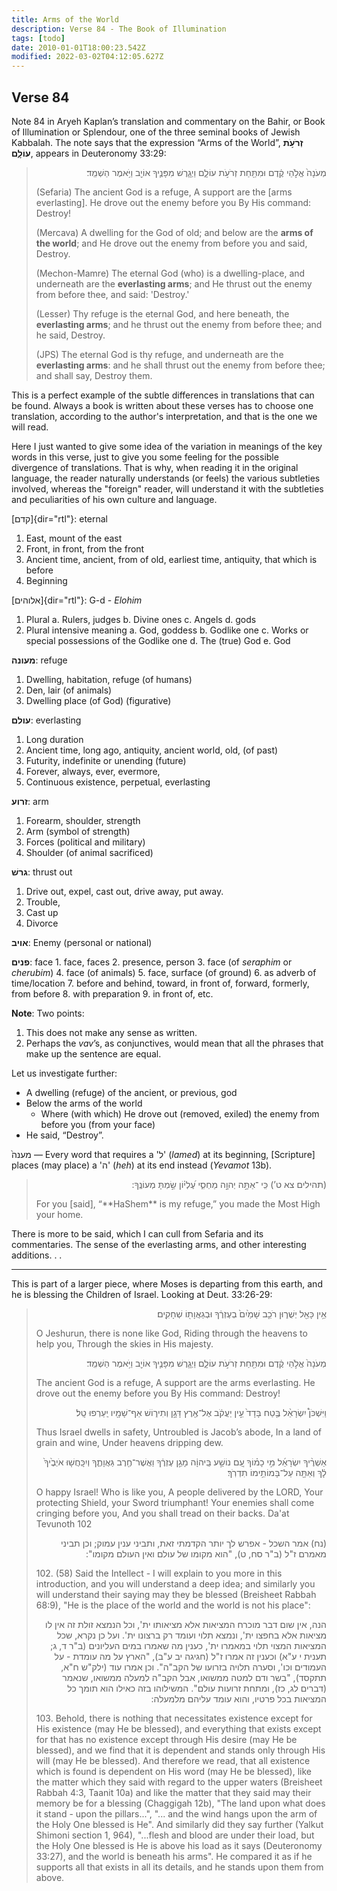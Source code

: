 ```yaml
---
title: Arms of the World
description: Verse 84 - The Book of Illumination
tags: [todo]
date: 2010-01-01T18:00:23.542Z
modified: 2022-03-02T04:12:05.627Z
---
```


## Verse 84

Note 84 in Aryeh Kaplan’s translation and commentary on the Bahir, or Book of Illumination or Splendour, one of the three seminal books of Jewish Kabbalah. The note says that the expression “Arms of the World”, **זְרֹעֹ֣ת עוֹלָ֑ם**, appears in Deuteronomy 33:29:

<blockquote>
<p dir='rtl'>
מְעֹנָה֙ אֱלֹ֣הֵי קֶ֔דֶם וּמִתַּ֖חַת זְרֹעֹ֣ת עוֹלָ֑ם וַיְגָ֧רֶשׁ מִפָּנֶ֛יךָ אוֹיֵ֖ב וַיֹּ֥אמֶר הַשְׁמֵֽד׃
</p><p>
(Sefaria) The ancient God is a refuge, A support are the [arms everlasting]. He drove out the enemy before you By His command: Destroy!
</p><p>
(Mercava) A dwelling for the God of old; and below are the <b>arms of the world</b>; and He drove out the enemy from before you and said, Destroy.
</p><p>
(Mechon-Mamre) The eternal God (who) is a dwelling-place, and underneath are the <b>everlasting arms</b>; and He thrust out the enemy from before thee, and said: 'Destroy.'
</p><p>
(Lesser) Thy refuge is the eternal God, and here beneath, the <b>everlasting arms</b>; and he thrust out the enemy from before thee; and he said, Destroy.
</p><p>
(JPS) The eternal God is thy refuge, and underneath are the <b>everlasting arms</b>: and he shall thrust out the enemy from before thee; and shall say, Destroy them.
 </p>
</blockquote>

This is a perfect example of the subtle differences in translations that can be found. Always a book is written about these verses has to choose one translation, according to the author's interpretation, and that is the one we will read.

Here I just wanted to give some idea of the variation in meanings of the key words in this verse, just to give you some feeling for the possible divergence of translations. That is why, when reading it in the original language, the reader naturally understands (or feels) the various subtleties involved, whereas the "foreign" reader, will understand it with the subtleties and peculiarities of his own culture and language.

[קדם]{dir="rtl"}: eternal

1. East, mount of the east
2. Front, in front, from the front
3. Ancient time, ancient, from of old, earliest time, antiquity, that which is before
4. Beginning

[אלוהים]{dir="rtl"}: G-d - _Elohim_

1. Plural
    a. Rulers, judges
    b. Divine ones
    c. Angels
    d. gods
2. Plural intensive meaning
    a. God, goddess
    b. Godlike one
    c. Works or special possessions of the Godlike one
    d. The (true) God
    e. God

**מעונה**: refuge

1. Dwelling, habitation, refuge (of humans)
2. Den, lair (of animals)
3. Dwelling place (of God) (figurative)

**עולם**: everlasting

1. Long duration
2. Ancient time, long ago, antiquity, ancient world, old,  (of past)
3. Futurity, indefinite or unending (future)
4. Forever, always, ever, evermore,
5. Continuous existence, perpetual, everlasting

**זרוע**: arm

1. Forearm, shoulder, strength
2. Arm (symbol of strength)
3. Forces (political and military)
4. Shoulder (of animal sacrificed)

**גרשׁ**: thrust out

1. Drive out, expel, cast out, drive away, put away.
2. Trouble,
3. Cast up
4. Divorce

**אויב**: Enemy (personal or national)

**פנים**: face
    1. face, faces
    2. presence, person
    3. face (of _seraphim_ or _cherubim_)
    4. face (of animals)
    5. face, surface (of ground)
    6. as adverb of time/location
    7. before and behind, toward, in front of, forward, formerly, from before
    8. with preparation
    9. in front of, etc.

**Note**: Two points:

 1. This does not make any sense as written.
 2. Perhaps the _vav_’s, as conjunctives, would mean that all the phrases that make up the sentence are equal.

Let us investigate further:

- A dwelling (refuge) of the ancient, or previous, god
- Below the arms of the world
  - Where (with which) He drove out (removed, exiled) the enemy from before you (from your face)
- He said, “Destroy”.

 מענה֙
— Every word that requires a 'ל' (_lamed_) at its beginning, [Scripture] places (may place) a 'ה' (_heh_) at its end instead (_Yevamot_ 13b).

<blockquote>
<p dir='rtl'>
(תהילים צא ט’) כִּֽי ־אַתָּ֣ה יְהוָ֣ה מַחְסִ֑י עֶ֝לְי֗וֹן שַׂ֣מְתָּ מְעוֹנֶֽךָ:
</p>
<p>
For you [said], “**HaShem** is my refuge,” you made the Most High your home.
</p>
</blockquote>

There is more to be said, which I can cull from Sefaria and its commentaries. The sense of the everlasting arms, and other interesting additions. . .

---

This is part of a larger piece, where Moses is departing from this earth, and he is blessing the Children of Israel. ֹֹLooking at Deut. 33:26-29:

<blockquote>
<p dir='rtl'>
אֵ֥ין כָּאֵ֖ל יְשֻׁר֑וּן רֹכֵ֤ב שָׁמַ֙יִם֙ בְעֶזְרֶ֔ךָ וּבְגַאֲוָת֖וֹ שְׁחָקִֽים׃
</p><p>
O Jeshurun, there is none like God, Riding through the heavens to help you, Through the skies in His majesty.
<p dir='rtl'>
מְעֹנָה֙ אֱלֹ֣הֵי קֶ֔דֶם וּמִתַּ֖חַת זְרֹעֹ֣ת עוֹלָ֑ם וַיְגָ֧רֶשׁ מִפָּנֶ֛יךָ אוֹיֵ֖ב וַיֹּ֥אמֶר הַשְׁמֵֽד׃
</p><p>
The ancient God is a refuge, A support are the arms everlasting. He drove out the enemy before you By His command: Destroy!
<p dir='rtl'>
וַיִּשְׁכֹּן֩ יִשְׂרָאֵ֨ל בֶּ֤טַח בָּדָד֙ עֵ֣ין יַעֲקֹ֔ב אֶל־אֶ֖רֶץ דָּגָ֣ן וְתִיר֑וֹשׁ אַף־שָׁמָ֖יו יַֽעַרְפוּ טָֽל׃
</p><p>
Thus Israel dwells in safety, Untroubled is Jacob’s abode, In a land of grain and wine, Under heavens dripping dew.
<p dir='rtl'>
אַשְׁרֶ֨יךָ יִשְׂרָאֵ֜ל מִ֣י כָמ֗וֹךָ עַ֚ם נוֹשַׁ֣ע בַּֽיהוָ֔ה מָגֵ֣ן עֶזְרֶ֔ךָ וַאֲשֶׁר־חֶ֖רֶב גַּאֲוָתֶ֑ךָ וְיִכָּֽחֲשׁ֤וּ אֹיְבֶ֙יךָ֙ לָ֔ךְ וְאַתָּ֖ה עַל־בָּמוֹתֵ֥ימוֹ תִדְרֹֽךְ׃
</p><p>
O happy Israel! Who is like you, A people delivered by the LORD, Your protecting Shield, your Sword triumphant! Your enemies shall come cringing before you, And you shall tread on their backs.
Da'at Tevunoth 102
<p dir='rtl'>
(נח) אמר השכל - אפרש לך יותר הקדמתי זאת, ותביני ענין עמוק; וכן תביני מאמרם ז"ל (ב"ר סח, ט), "הוא מקומו של עולם ואין העולם מקומו":
</p><p>
102. (58) Said the Intellect - I will explain to you more in this introduction, and you will understand a deep idea; and similarly you will understand their saying may they be blessed (Breisheet Rabbah 68:9), "He is the place of the world and the world is not his place":
<p dir='rtl'>
הנה, אין שום דבר מוכרח המציאות אלא מציאותו ית', וכל הנמצא זולת זה אין לו מציאות אלא בחפצו ית', ונמצא תלוי ועומד רק ברצונו ית'. ועל כן נקרא, שכל המציאות המצוי תלוי במאמרו ית', כענין מה שאמרו במים העליונים (ב"ר ד, ג; תענית י ע"א) וכענין זה אמרו ז"ל (חגיגה יב ע"ב), "הארץ על מה עומדת - על העמודים וכו', וסערה תלויה בזרועו של הקב"ה". וכן אמרו עוד (ילק"ש ח"א, תתקסד), "בשר ודם למטה ממשואו, אבל הקב"ה למעלה ממשואו, שנאמר (דברים לג, כז), ומתחת זרועות עולם". המשילוהו בזה כאילו הוא תומך כל המציאות בכל פרטיו, והוא עומד עליהם מלמעלה:
</p><p>
103. Behold, there is nothing that necessitates existence except for His existence (may He be blessed), and everything that exists except for that has no existence except through His desire (may He be blessed), and we find that it is dependent and stands only through His will (may He be blessed). And therefore we read, that all existence which is found is dependent on His word (may He be blessed), like the matter which they said with regard to the upper waters (Breisheet Rabbah 4:3, Taanit 10a) and like the matter that they said may their memory be for a blessing (Chaggigah 12b), "The land upon what does it stand - upon the pillars...", "... and the wind hangs upon the arm of the Holy One blessed is He". And similarly did they say further (Yalkut Shimoni section 1, 964), "...flesh and blood are under their load, but the Holy One blessed is He is above his load as it says (Deuteronomy 33:27), and the world is beneath his arms". He compared it as if he supports all that exists in all its details, and he stands upon them from above.
</p>
</blockquote>
